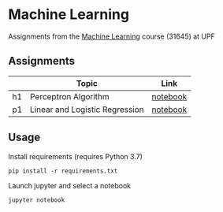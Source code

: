 # Machine Learning
Assignments from the [Machine Learning](https://www.upf.edu/web/iis/MachineLearning) course (31645) at UPF

## Assignments

|   | Topic  | Link |
| - | ------ | ---- |
| h1 | Perceptron Algorithm | [notebook](h1/h1.ipynb) |
| p1 | Linear and Logistic Regression | [notebook](p1/p1.ipynb) |

## Usage

Install requirements (requires Python 3.7)
```
pip install -r requirements.txt
```

Launch jupyter and select a notebook
```
jupyter notebook 
```
